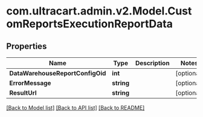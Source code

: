 
# com.ultracart.admin.v2.Model.CustomReportsExecutionReportData

## Properties

Name | Type | Description | Notes
------------ | ------------- | ------------- | -------------
**DataWarehouseReportConfigOid** | **int** |  | [optional] 
**ErrorMessage** | **string** |  | [optional] 
**ResultUrl** | **string** |  | [optional] 

[[Back to Model list]](../README.md#documentation-for-models)
[[Back to API list]](../README.md#documentation-for-api-endpoints)
[[Back to README]](../README.md)

